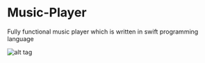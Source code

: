 # Music-Player
Fully functional music player which is written in swift programming language 


 ![alt tag](https://raw.githubusercontent.com/bpolat/Music-Player/blob/master/Music%20Player/screenshot1.png)
